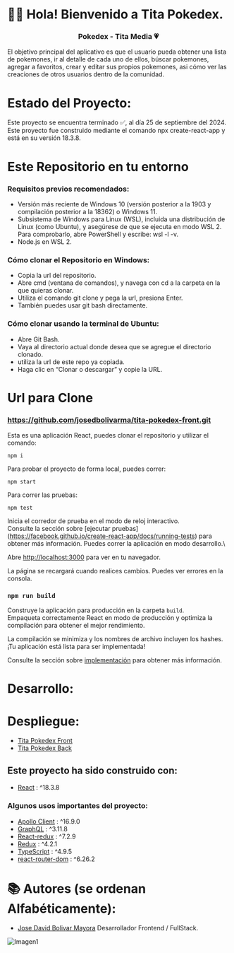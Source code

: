 # 👋🏼 Hola! Bienvenido a Tita Pokedex.

<h3 align="center"><strong>Pokedex - Tita Media 💗</strong></h3>

El objetivo principal del aplicativo es que el usuario pueda obtener una lista de pokemones, ir al detalle de cada uno de ellos, búscar pokemones, agregar a favoritos, crear y editar sus propios pokemones, asi cómo ver las creaciones de otros usuarios dentro de la comunidad.

# Estado del Proyecto:

Este proyecto se encuentra terminado ✅, al día 25 de septiembre del 2024. Este proyecto fue construido mediante el comando npx create-react-app y está en su versión 18.3.8.

# Este Repositorio en tu entorno

### Requisitos previos recomendados:

-  Versión más reciente de Windows 10 (versión posterior a la 1903 y compilación posterior a la 18362) o Windows 11.
-  Subsistema de Windows para Linux (WSL), incluida una distribución de Linux (como Ubuntu), y asegúrese de que se ejecuta en modo WSL 2. Para comprobarlo, abre PowerShell y escribe: wsl -l -v.
-   Node.js en WSL 2.

### Cómo clonar el Repositorio en Windows:

- Copia la url del repositorio.
- Abre cmd (ventana de comandos), y navega con cd a la carpeta en la que quieras clonar.
- Utiliza el comando git clone y pega la url, presiona Enter.
- También puedes usar git bash directamente.

### Cómo clonar usando la terminal de Ubuntu:

- Abre Git Bash.
- Vaya al directorio actual donde desea que se agregue el directorio clonado.
- utiliza la url de este repo ya copiada.
- Haga clic en “Clonar o descargar” y copie la URL.

# Url para Clone

### https://github.com/josedbolivarma/tita-pokedex-front.git

Esta es una aplicación React, puedes clonar el repositorio y utilizar el comando:

```
npm i
```

Para probar el proyecto de forma local, puedes correr:

```
npm start
```
Para correr las pruebas:

```
npm test
```
Inicia el corredor de prueba en el modo de reloj interactivo.\
Consulte la sección sobre [ejecutar pruebas] (https://facebook.github.io/create-react-app/docs/running-tests) para obtener más información.
Puedes correr la aplicación en modo desarrollo.\

Abre [http://localhost:3000](http://localhost:3000) para ver en tu navegador.


La página se recargará cuando realices cambios. Puedes ver errores en la consola.

### `npm run build`

Construye la aplicación para producción en la carpeta `build`.\
Empaqueta correctamente React en modo de producción y optimiza la compilación para obtener el mejor rendimiento.

La compilación se minimiza y los nombres de archivo incluyen los hashes.\
¡Tu aplicación está lista para ser implementada!

Consulte la sección sobre [implementación](https://facebook.github.io/create-react-app/docs/deployment) para obtener más información.

# Desarrollo:



# Despliegue:

- [Tita Pokedex Front](https://tita-pokedex-front.vercel.app/)
- [Tita Pokedex Back](https://tita-pokedex-back-production.up.railway.app/)

## Este proyecto ha sido construido con:

* [React](https://es.reactjs.org/) : ^18.3.8

### Algunos usos importantes del proyecto:

* [Apollo Client](https://www.apollographql.com/docs/react/) : ^16.9.0
* [GraphQL](https://graphql.org/) : ^3.11.8
* [React-redux](https://react-redux.js.org/) : ^7.2.9 
* [Redux](https://es.redux.js.org/) : ^4.2.1 
* [TypeScript](https://www.typescriptlang.org/) : ^4.9.5
* [react-router-dom](https://v5.reactrouter.com/web/guides/quick-start) : ^6.26.2



# 📚 Autores (se ordenan Alfabéticamente):

- [Jose David Bolivar Mayora](https://github.com/josedbolivarma) Desarrollador Frontend / FullStack. 

![Imagen1](https://user-images.githubusercontent.com/74075195/168011072-0e0c98e0-1dfd-4cfb-a9c4-cbf9e376bba1.png)


